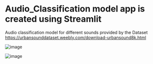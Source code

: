 # Audio_Classification model app is created using Streamlit
Audio classification model for different sounds provided by the Dataset https://urbansounddataset.weebly.com/download-urbansound8k.html

![image](https://github.com/ChinmayRojindar/Audio_Classification/assets/84935908/7f62e01d-8068-4bee-a071-a9947d771c85)

![image](https://github.com/ChinmayRojindar/Audio_Classification/assets/84935908/d2b6fb94-5a9e-4526-8e55-130f328b0c27)


